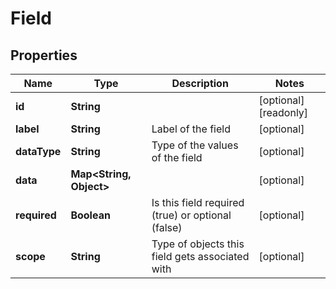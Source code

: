

# Field


## Properties

| Name | Type | Description | Notes |
|------------ | ------------- | ------------- | -------------|
|**id** | **String** |  |  [optional] [readonly] |
|**label** | **String** | Label of the field |  [optional] |
|**dataType** | **String** | Type of the values of the field |  [optional] |
|**data** | **Map&lt;String, Object&gt;** |  |  [optional] |
|**required** | **Boolean** | Is this field required (true) or optional (false) |  [optional] |
|**scope** | **String** | Type of objects this field gets associated with |  [optional] |



